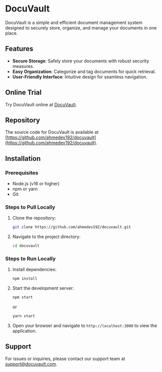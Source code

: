 # DocuVault

DocuVault is a simple and efficient document management system designed to securely store, organize, and manage your documents in one place.

## Features
- **Secure Storage**: Safely store your documents with robust security measures.
- **Easy Organization**: Categorize and tag documents for quick retrieval.
- **User-Friendly Interface**: Intuitive design for seamless navigation.

## Online Trial
Try DocuVault online at [DocuVault](https://iridescent-profiterole-724cec.netlify.app/).

## Repository
The source code for DocuVault is available at [https://github.com/ahmedev192/docuvault](https://github.com/ahmedev192/docuvault).

## Installation

### Prerequisites
- Node.js (v16 or higher)
- npm or yarn
- Git

### Steps to Pull Locally
1. Clone the repository:
   ```bash
   git clone https://github.com/ahmedev192/docuvault.git
   ```
2. Navigate to the project directory:
   ```bash
   cd docuvault
   ```

### Steps to Run Locally
1. Install dependencies:
   ```bash
   npm install
   ```
2. Start the development server:
   ```bash
   npm start
   ```
   or
   ```bash
   yarn start
   ```
3. Open your browser and navigate to `http://localhost:3000` to view the application.

## Support
For issues or inquiries, please contact our support team at support@docuvault.com.

